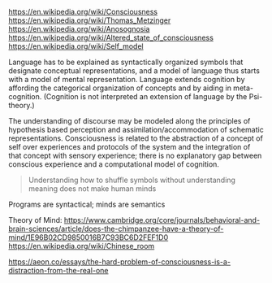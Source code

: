 https://en.wikipedia.org/wiki/Consciousness
https://en.wikipedia.org/wiki/Thomas_Metzinger
https://en.wikipedia.org/wiki/Anosognosia
https://en.wikipedia.org/wiki/Altered_state_of_consciousness
https://en.wikipedia.org/wiki/Self_model

Language has to be explained as syntactically organized symbols that designate conceptual representations, and a model of language thus starts with a model of mental representation. Language extends cognition by affording the categorical organization of concepts and by aiding in meta-cognition. (Cognition is not interpreted an extension of language by the Psi-theory.)

The understanding of discourse may be modeled along the principles of hypothesis based perception and assimilation/accommodation of schematic representations. Consciousness is related to the abstraction of a concept of self over experiences and protocols of the system and the integration of that concept with sensory experience; there is no explanatory gap between conscious experience and a computational model of cognition.


> Understanding how to shuffle symbols without understanding meaning does not make human minds

Programs are syntactical; minds are semantics   

Theory of Mind: 
https://www.cambridge.org/core/journals/behavioral-and-brain-sciences/article/does-the-chimpanzee-have-a-theory-of-mind/1E96B02CD9850016B7C93BC6D2FEF1D0
https://en.wikipedia.org/wiki/Chinese_room

https://aeon.co/essays/the-hard-problem-of-consciousness-is-a-distraction-from-the-real-one